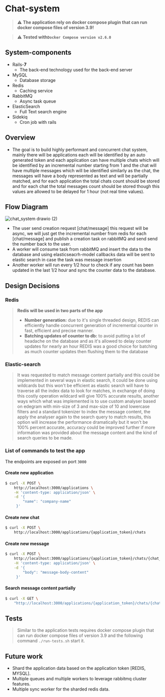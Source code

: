 # Chat-system

> :warning: **The application rely on docker compose plugin that can run docker compose files of version 3.9!** 

> :warning: **Tested with```Docker Compose version v2.6.0```**


## System-components
- Rails-**7**
  - The back-end technology used for the back-end server
- MySQL
  - Database storage
- Redis
  - Caching service
- RabbitMQ
  - Async task queue
- ElasticSearch
  - Full Text search engine
- Sidekiq
  - Cron job with rails

## Overview
 - The goal is to build highly performant and concurrent chat system, mainly there will be applications each will be identified by an auto generated token and each application can have multiple chats which will be identified by an incremental number starting from 1 and the chat will have multiple messages which will be identified similarly as the chat, the messages will have a body represented as text and will be partially matched, and for each application the total chats count should be stored and for each chat the total messages count should be stored though this values are allowed to be delayed for 1 hour (not real time values).
 
 
 ## Flow Diagram
 
![chat_system drawio (2)](https://user-images.githubusercontent.com/25717199/179053717-29056869-c531-494a-8a09-e678cec47b16.png)

   - The user send creation request [chat/message] this request will be async, we will just get the incremental number from redis for each [chat/message] and publish a creation task on rabbitMQ and send send the number back to the user.
   - A worker will consume task from rabbitMQ and insert the data to the database and using elasticseacrh-model callbacks data will be sent to elastic search in case the task was message insertion
   - Another worker will run every 1/2 hour to check if any count has been updated in the last 1/2 hour and sync the counter data to the database.

## Design Decisions
  
### Redis
> **Redis will be used in two parts of the app**
 > - **Number generation:** due to it's single threaded design, REDIS can efficiently handle concurrent generation of incremental counter in fast, efficient and precise manner.
 > - **Batching updates of counter to db:** to avoid putting a lot of headache on the database and as it's allowed to delay counter updates for nearly an hour REDIS was a good choice for batching as much counter updates then flushing them to the database

### Elastic-search
> It was requested to match message content partially and this could be implemented in several ways in elastic search, it could be done using wildcards but this won't be efficient as elastic search will have to traverse all the index data to look for matches, in exchange of doing this costly operation wildcard will give 100% accurate results, another ways which what was implemented is to use custom analyser based on edegram with min-size of 3 and max-size of 10 and lowercase filters and a standard tokenizer to index the message content, the apply the analyser again to the search query to match results, this option will increase the performance dramatically but it won't be 100% percent accurate, accuracy could be improved further if more information was provided about the message content and the kind of search queries to be made.


### List of commands to test the app

The endpoints are exposed on port `3000`
#### Create new application

```sh
$ curl -X POST \
    http://localhost:3000/applications \
    -H 'content-type: application/json' \
    -d '{
  	    "name": "company-name"
     }'
```

#### Create new chat

```sh
$ curl -X POST \
    http://localhost:3000/applications/{application_token}/chats
```

#### Create new message

```sh
$ curl -X POST \
    http://localhost:3000/applications/{application_token}/chats/{chat_number}/messages \
    -H 'content-type: application/json' \
    -d '{
  	    "body": "message-body-content"
     }'
```

#### Search message content partially

```sh
$ curl -X GET \
    "http://localhost:3000/applications/{application_token}/chats/{chat_number}/messages?content={search_term}&page={page_number_0_based}&size={page_size}"
```

## Tests

> Similar to the application tests requires docker compose plugin that can run docker compose files of version 3.9 and the following command `./run-tests.sh` start it.

## Future work
  - Shard the application data based on the application token [REDIS, MYSQL].
  - Multiple queues and multiple workers to leverage rabbitmq cluster features.
  - Multiple sync worker for the sharded redis data.
